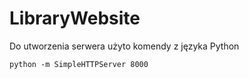 # LibraryWebsite

Do utworzenia serwera użyto komendy z języka Python 
```
python -m SimpleHTTPServer 8000
```
